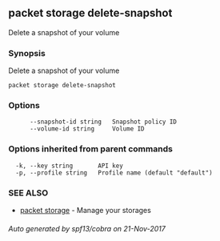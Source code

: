## packet storage delete-snapshot

Delete a snapshot of your volume

### Synopsis


Delete a snapshot of your volume

```
packet storage delete-snapshot
```

### Options

```
      --snapshot-id string   Snapshot policy ID
      --volume-id string     Volume ID
```

### Options inherited from parent commands

```
  -k, --key string       API key
  -p, --profile string   Profile name (default "default")
```

### SEE ALSO
* [packet storage](packet_storage.md)	 - Manage your storages

###### Auto generated by spf13/cobra on 21-Nov-2017
